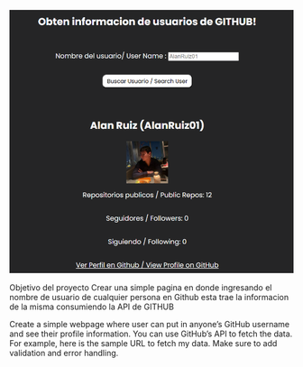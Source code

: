 ![alt text](image.png)

Objetivo del proyecto
Crear una simple pagina en donde ingresando el nombre de usuario de cualquier persona en Github esta trae la informacion de la misma consumiendo la API de GITHUB


Create a simple webpage where user can put in anyone’s GitHub username and see their profile information. You can use GitHub’s API to fetch the data. For example, here is the sample URL to fetch my data. Make sure to add validation and error handling.